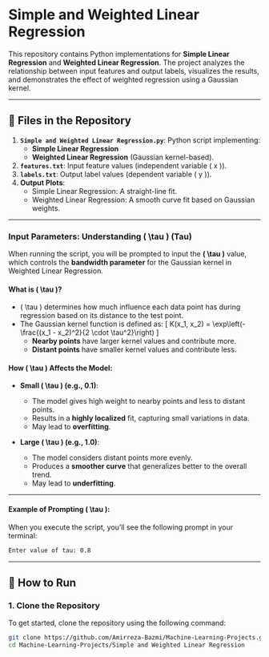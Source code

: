# Simple and Weighted Linear Regression

This repository contains Python implementations for **Simple Linear Regression** and **Weighted Linear Regression**. The project analyzes the relationship between input features and output labels, visualizes the results, and demonstrates the effect of weighted regression using a Gaussian kernel.

---

## 📂 Files in the Repository

1. **`Simple and Weighted Linear Regression.py`**: Python script implementing:
   - **Simple Linear Regression**
   - **Weighted Linear Regression** (Gaussian kernel-based).
2. **`features.txt`**: Input feature values (independent variable \( x \)).
3. **`labels.txt`**: Output label values (dependent variable \( y \)).
4. **Output Plots**:
   - Simple Linear Regression: A straight-line fit.
   - Weighted Linear Regression: A smooth curve fit based on Gaussian weights.

---

### Input Parameters: **Understanding \( \tau \) (Tau)**

When running the script, you will be prompted to input the **\( \tau \)** value, which controls the **bandwidth parameter** for the Gaussian kernel in Weighted Linear Regression.

#### What is \( \tau \)?
- \( \tau \) determines how much influence each data point has during regression based on its distance to the test point.
- The Gaussian kernel function is defined as:
   \[
   K(x_1, x_2) = \exp\left(-\frac{(x_1 - x_2)^2}{2 \cdot \tau^2}\right)
   \]
   - **Nearby points** have larger kernel values and contribute more.
   - **Distant points** have smaller kernel values and contribute less.

#### How \( \tau \) Affects the Model:
- **Small \( \tau \) (e.g., 0.1)**:
   - The model gives high weight to nearby points and less to distant points.
   - Results in a **highly localized** fit, capturing small variations in data.
   - May lead to **overfitting**.

- **Large \( \tau \) (e.g., 1.0)**:
   - The model considers distant points more evenly.
   - Produces a **smoother curve** that generalizes better to the overall trend.
   - May lead to **underfitting**.

---

#### Example of Prompting \( \tau \):
When you execute the script, you’ll see the following prompt in your terminal:
```bash
Enter value of tau: 0.8
```

---

## 🚀 How to Run

### 1. Clone the Repository
To get started, clone the repository using the following command:
```bash
git clone https://github.com/Amirreza-Bazmi/Machine-Learning-Projects.git
cd Machine-Learning-Projects/Simple and Weighted Linear Regression






